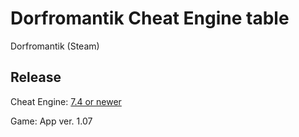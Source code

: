 # Dorfromantik Cheat Engine table  
Dorfromantik (Steam)  

 
## Release  
Cheat Engine: [7.4 or newer](https://github.com/cheat-engine/cheat-engine/releases)  

Game: App ver. 1.07